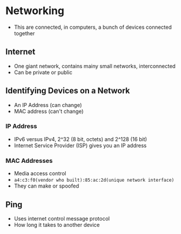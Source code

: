 # Networking
* This are connected, in computers, a bunch of devices connected together

## Internet
* One giant network, contains mainy small networks, interconnected
* Can be private or public

## Identifying Devices on a Network
* An IP Address (can change)
* MAC address (can't change)

### IP Address
* IPv6 versus IPv4, 2^32 (8 bit, octets) and 2^128 (16 bit)
* Internet Service Provider (ISP) gives you an IP address

### MAC Addresses
* Media access control
* `a4:c3:f0(vendor who built):85:ac:2d(unique network interface)`
* They can make or spoofed

## Ping
* Uses internet control message protocol
* How long it takes to another device
